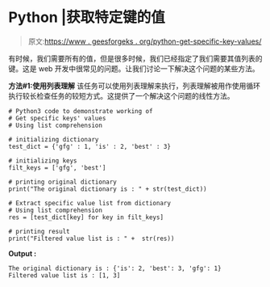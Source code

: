 # Python |获取特定键的值

> 原文:[https://www . geesforgeks . org/python-get-specific-key-values/](https://www.geeksforgeeks.org/python-get-specific-keys-values/)

有时候，我们需要所有的值，但是很多时候，我们已经指定了我们需要其值列表的键。这是 web 开发中很常见的问题。让我们讨论一下解决这个问题的某些方法。

**方法#1:使用列表理解**
该任务可以使用列表理解来执行，列表理解被用作使用循环执行较长检查任务的较短方式。这提供了一个解决这个问题的线性方法。

```
# Python3 code to demonstrate working of
# Get specific keys' values
# Using list comprehension

# initializing dictionary
test_dict = {'gfg' : 1, 'is' : 2, 'best' : 3}

# initializing keys
filt_keys = ['gfg', 'best']

# printing original dictionary
print("The original dictionary is : " + str(test_dict))

# Extract specific value list from dictionary
# Using list comprehension
res = [test_dict[key] for key in filt_keys]

# printing result
print("Filtered value list is : " +  str(res))
```

**Output :**

```
The original dictionary is : {'is': 2, 'best': 3, 'gfg': 1}
Filtered value list is : [1, 3]

```
